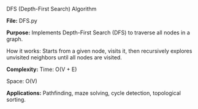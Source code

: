 DFS (Depth-First Search) Algorithm

**File:** DFS.py

**Purpose:**
Implements Depth-First Search (DFS) to traverse all nodes in a graph.

How it works:
Starts from a given node, visits it, then recursively explores unvisited neighbors until all nodes are visited.

**Complexity:**
Time: O(V + E)

Space: O(V)

**Applications:**
Pathfinding, maze solving, cycle detection, topological sorting.

